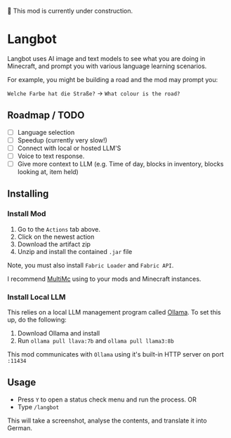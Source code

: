 🚧 This mod is currently under construction.

# Langbot
Langbot uses AI image and text models to see what you are doing in Minecraft, and prompt you with various language learning scenarios.

For example, you might be building a road and the mod may prompt you:

`Welche Farbe hat die Straße?` -> `What colour is the road?`

## Roadmap / TODO
- [ ] Language selection
- [ ] Speedup (currently very slow!)
- [ ] Connect with local or hosted LLM'S
- [ ] Voice to text response.
- [ ] Give more context to LLM (e.g. Time of day, blocks in inventory, blocks looking at, item held)

## Installing

### Install Mod
1. Go to the `Actions` tab above.
2. Click on the newest action
3. Download the artifact zip
4. Unzip and install the contained `.jar` file

Note, you must also install `Fabric Loader` and `Fabric API`.

I recommend [MultiMc](https://multimc.org/) using to your mods and Minecraft instances.

### Install Local LLM
This relies on a local LLM management program called [Ollama](https://ollama.com/). To set this up, do the following:
1. Download Ollama and install
2. Run `ollama pull llava:7b` and `ollama pull llama3:8b`

This mod communicates with `Ollama` using it's built-in HTTP server on port `:11434`

## Usage
- Press `Y` to open a status check menu and run the process.
OR
- Type `/langbot`

This will take a screenshot, analyse the contents, and translate it into German.